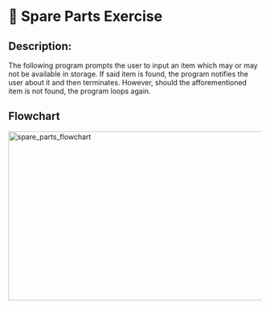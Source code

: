 # 🌙 Spare Parts Exercise

## Description:
The following program prompts the user to input an item which may or may not be available in storage. 
If said item is found, the program notifies the user about it and then terminates. However, should the afforementioned item is not found, the program loops again. 

## Flowchart
<img width="631" height="336" alt="spare_parts_flowchart" src="https://github.com/user-attachments/assets/a4e2e3ad-c920-43e2-92b2-96d2760fd98b" />
